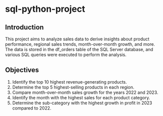 # sql-python-project

## Introduction

This project aims to analyze sales data to derive insights about product performance, regional sales trends, month-over-month growth, and more. The data is stored in the df_orders table of the SQL Server database, and various SQL queries were executed to perform the analysis.

## Objectives

1. Identify the top 10 highest revenue-generating products.
2. Determine the top 5 highest-selling products in each region.
3. Compare month-over-month sales growth for the years 2022 and 2023.
4. Identify the month with the highest sales for each product category.
5. Determine the sub-category with the highest growth in profit in 2023 compared to 2022.
